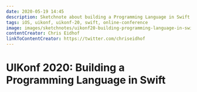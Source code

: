 ```yaml
---
date: 2020-05-19 14:45
description: Sketchnote about building a Programming Language in Swift from UIKonf 2020 (online conference)
tags: iOS, uikonf, uikonf-20, swift, online-conference
image: images/sketchnotes/uikonf20-building-programming-language-in-swift-small.jpg
contentCreator: Chris Eidhof
linkToContentCreator: https://twitter.com/chriseidhof
---
```


# UIKonf 2020: Building a Programming Language in Swift
